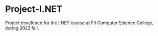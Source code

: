 # Project-I.NET
Project developed for the I.NET course at FII Computer Science College, during 2022 fall.
